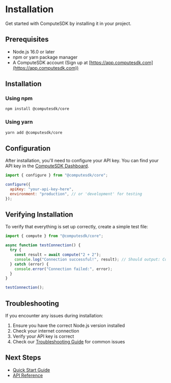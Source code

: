 # Installation

Get started with ComputeSDK by installing it in your project.

## Prerequisites

- Node.js 16.0 or later
- npm or yarn package manager
- A ComputeSDK account (Sign up at [https://app.computesdk.com](https://app.computesdk.com))

## Installation

### Using npm

```bash
npm install @computesdk/core
```

### Using yarn

```bash
yarn add @computesdk/core
```

## Configuration

After installation, you'll need to configure your API key. You can find your API key in the [ComputeSDK Dashboard](https://app.computesdk.com/dashboard).

```javascript
import { configure } from "@computesdk/core";

configure({
  apiKey: "your-api-key-here",
  environment: "production", // or 'development' for testing
});
```

## Verifying Installation

To verify that everything is set up correctly, create a simple test file:

```javascript
import { compute } from "@computesdk/core";

async function testConnection() {
  try {
    const result = await compute("2 + 2");
    console.log("Connection successful!", result); // Should output: Connection successful! 4
  } catch (error) {
    console.error("Connection failed:", error);
  }
}

testConnection();
```

## Troubleshooting

If you encounter any issues during installation:

1. Ensure you have the correct Node.js version installed
2. Check your internet connection
3. Verify your API key is correct
4. Check our [Troubleshooting Guide](/docs/guides/troubleshooting) for common issues

## Next Steps

- [Quick Start Guide](/docs/getting-started/quick-start)
- [API Reference](/docs/api/core)
